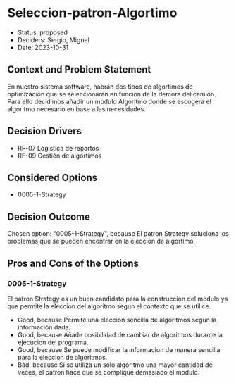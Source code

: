 # Seleccion-patron-Algortimo

* Status: proposed
* Deciders: Sergio, Miguel
* Date: 2023-10-31

## Context and Problem Statement

En nuestro sistema software, habrán dos tipos de algortimos de optimizacion que se seleccionaran en funcion de la demora del camión. Para ello decidimos añadir un modulo Algoritmo donde se escogera el algoritmo necesario en base a las necesidades.

## Decision Drivers

* RF-07 Logística de repartos
* RF-09 Gestión de algortimos

## Considered Options

* 0005-1-Strategy

## Decision Outcome

Chosen option: "0005-1-Strategy", because El patron Strategy soluciona los problemas que se pueden encontrar en la eleccion de algortimo.

## Pros and Cons of the Options

### 0005-1-Strategy

El patron Strategy es un buen candidato para la construcción del modulo ya que permite la eleccion del algoritmo segun el contexto que se utilice.

* Good, because Permite una eleccion sencilla de algoritmos segun la información dada.
* Good, because Añade posibilidad de cambiar de algoritmos durante la ejecucion del programa.
* Good, because Se puede modificar la informacion de manera sencilla para la eleccion de algoritmos.
* Bad, because Si se utiliza un solo algoritmo una mayor cantidad de veces, el patron hace que se complique demasiado el modulo.
